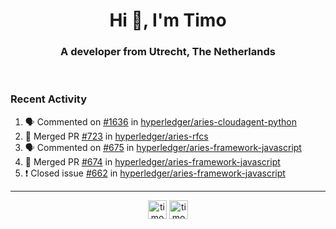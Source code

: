 <h1 align="center">Hi 👋, I'm Timo</h1>
<h3 align="center">A developer from Utrecht, The Netherlands</h3>
<br/>
<!-- https://github.com/rahuldkjain/github-profile-readme-generator --!>

<!--  <p align="left"><img src="https://github-readme-stats.vercel.app/api?username=timoglastra&show_icons=true&count_private=true&" alt="timoglastra" /></p> --!>

<!--
Github language stats
<p align="left"><img src="https://github-readme-stats.vercel.app/api/top-langs/?username=timoglastra&layout=compact" alt="timoglastra" /><p>
-->

<!-- Codestats language stats -->
<!-- <p align="left"><img src="https://codestats-readme.vercel.app/api/top-langs/?username=timoglastra&layout=compact&language_count=12" alt="timoglastra" /><p>    --!>
  
<h3>Recent Activity</h3>

<!--START_SECTION:activity-->
1. 🗣 Commented on [#1636](https://github.com/hyperledger/aries-cloudagent-python/issues/1636) in [hyperledger/aries-cloudagent-python](https://github.com/hyperledger/aries-cloudagent-python)
2. 🎉 Merged PR [#723](https://github.com/hyperledger/aries-rfcs/pull/723) in [hyperledger/aries-rfcs](https://github.com/hyperledger/aries-rfcs)
3. 🗣 Commented on [#675](https://github.com/hyperledger/aries-framework-javascript/issues/675) in [hyperledger/aries-framework-javascript](https://github.com/hyperledger/aries-framework-javascript)
4. 🎉 Merged PR [#674](https://github.com/hyperledger/aries-framework-javascript/pull/674) in [hyperledger/aries-framework-javascript](https://github.com/hyperledger/aries-framework-javascript)
5. ❗️ Closed issue [#662](https://github.com/hyperledger/aries-framework-javascript/issues/662) in [hyperledger/aries-framework-javascript](https://github.com/hyperledger/aries-framework-javascript)
<!--END_SECTION:activity-->

---

<p align="center">
<a href="https://twitter.com/timoglastra" target="blank"><img align="center" src="https://cdn.jsdelivr.net/npm/simple-icons@3.0.1/icons/twitter.svg" alt="timoglastra" height="30" width="30" /></a>
<a href="https://linkedin.com/in/timoglastra" target="blank"><img align="center" src="https://cdn.jsdelivr.net/npm/simple-icons@3.0.1/icons/linkedin.svg" alt="timoglastra" height="30" width="30" /></a>
</p>



